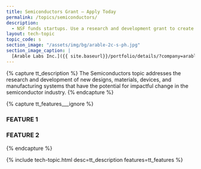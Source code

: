 ```yaml
---
title: Semiconductors Grant – Apply Today
permalink: /topics/semiconductors/
description:
  - NSF funds startups. Use a research and development grant to create semiconductors.
layout: tech-topic
topic_code: s
section_image: "/assets/img/bg/arable-2c-s-ph.jpg"
section_image_caption: |
  [Arable Labs Inc.]({{ site.baseurl}}/portfolio/details/?company=arable-labs-inc#arable-labs-inc)’s advanced microclimate and crop growth monitoring device, the Mark.
---
```

{% capture tt_description %}
The Semiconductors topic addresses the research and development of new designs, materials, devices, and manufacturing systems that have the potential for impactful change in the semiconductor industry.
{% endcapture %}

{% capture tt_features___ignore %}
<div class="usa-section usa-content usa-grid">
  <h3>FEATURE 1</h3>
</div>
<div class="background-light-blue">
  <div class="usa-section usa-content usa-grid">
    <h3>FEATURE 2</h3>
  </div>
</div>
{% endcapture %}

{% include tech-topic.html desc=tt_description features=tt_features %}
